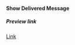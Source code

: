 #### Show Delivered Message

##### Preview link
[Link](https://varunuk09.github.io/Js-projects/project8/)
